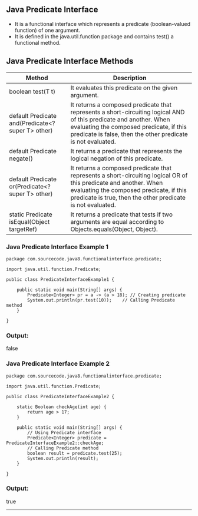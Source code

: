 ## Java Predicate Interface
* It is a functional interface which represents a predicate (boolean-valued function) of one argument. 
* It is defined in the java.util.function package and contains test() a functional method.

## Java Predicate Interface Methods
| **Method**                                           | 	**Description**                                                                                                                                                                                                              |
|------------------------------------------------------|-------------------------------------------------------------------------------------------------------------------------------------------------------------------------------------------------------------------------------|
| boolean test(T t)                                    | 	It evaluates this predicate on the given argument.                                                                                                                                                                           |
| default Predicate<T> and(Predicate<? super T> other) | 	It returns a composed predicate that represents a short-circuiting logical AND of this predicate and another. When evaluating the composed predicate, if this predicate is false, then the other predicate is not evaluated. |
| default Predicate<T> negate()                        | 	It returns a predicate that represents the logical negation of this predicate.                                                                                                                                               |
| default Predicate<T> or(Predicate<? super T> other)  | 	It returns a composed predicate that represents a short-circuiting logical OR of this predicate and another. When evaluating the composed predicate, if this predicate is true, then the other predicate is not evaluated.   |
| static <T> Predicate<T> isEqual(Object targetRef)    | 	It returns a predicate that tests if two arguments are equal according to Objects.equals(Object, Object).                                                                                                                    |

### Java Predicate Interface Example 1

    package com.sourcecode.java8.functionalinterface.predicate;
    
    import java.util.function.Predicate;
    
    public class PredicateInterfaceExample1 {
    
        public static void main(String[] args) {
            Predicate<Integer> pr = a -> (a > 18); // Creating predicate
            System.out.println(pr.test(10));    // Calling Predicate method
        }
    
    }
  
### Output:

false

### Java Predicate Interface Example 2

    package com.sourcecode.java8.functionalinterface.predicate;
    
    import java.util.function.Predicate;
    
    public class PredicateInterfaceExample2 {
    
        static Boolean checkAge(int age) {
            return age > 17;
        }
    
        public static void main(String[] args) {
            // Using Predicate interface
            Predicate<Integer> predicate = PredicateInterfaceExample2::checkAge;
            // Calling Predicate method
            boolean result = predicate.test(25);
            System.out.println(result);
        }
    
    }
  
### Output:

true

---